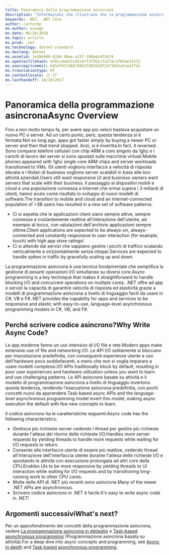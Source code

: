 ```yaml
---
title: Panoramica della programmazione asincrona
description: "Informazioni che illustrano che la programmazione asincrona è una tecnica fondamentale che semplifica la gestione di pesanti operazioni I/O simultanee su diversi core."
keywords: .NET, .NET Core
author: cartermp
ms.author: wiwagn
ms.date: 06/20/2016
ms.topic: article
ms.prod: .net
ms.technology: dotnet-standard
ms.devlang: dotnet
ms.assetid: 1e38e9d9-8284-46ee-a15f-199adc4f26f4
ms.openlocfilehash: bf0cc4ed21c92a57f3f5b2cfa27ac1f054e15172
ms.sourcegitcommit: bd1ef61f4bb794b25383d3d72e71041a5ced172e
ms.translationtype: HT
ms.contentlocale: it-IT
ms.lasthandoff: 10/18/2017
---
```

# <a name="async-overview"></a><span data-ttu-id="467d0-104">Panoramica della programmazione asincrona</span><span class="sxs-lookup"><span data-stu-id="467d0-104">Async Overview</span></span>

<span data-ttu-id="467d0-105">Fino a non molto tempo fa, per avere app più veloci bastava acquistare un nuovo PC o server. Ad un certo punto, però, questa tendenza si è fermata.</span><span class="sxs-lookup"><span data-stu-id="467d0-105">Not so long ago, apps got faster simply by buying a newer PC or server and then that trend stopped.</span></span> <span data-ttu-id="467d0-106">Anzi, si è invertita.</span><span class="sxs-lookup"><span data-stu-id="467d0-106">In fact, it reversed.</span></span> <span data-ttu-id="467d0-107">Sono comparsi telefoni cellulari con chip ARM a core singolo da 1ghz e i carichi di lavoro dei server si sono spostati sulle macchine virtuali.</span><span class="sxs-lookup"><span data-stu-id="467d0-107">Mobile phones appeared with 1ghz single core ARM chips and server workloads transitioned to VMs.</span></span> <span data-ttu-id="467d0-108">Gli utenti vogliono interfacce a velocità di risposta elevata e i titolari di business vogliono server scalabili in base alle loro attività aziendali.</span><span class="sxs-lookup"><span data-stu-id="467d0-108">Users still want responsive UI and business owners want servers that scale with their business.</span></span> <span data-ttu-id="467d0-109">Il passaggio ai dispositivi mobili e cloud e una popolazione connessa a Internet che ormai supera i 3 miliardi di utenti, hanno avuto come risultato lo sviluppo di nuovi modelli di software.</span><span class="sxs-lookup"><span data-stu-id="467d0-109">The transition to mobile and cloud and an internet-connected population of >3B users has resulted in a new set of software patterns.</span></span> 

* <span data-ttu-id="467d0-110">Ci si aspetta che le applicazioni client siano sempre attive, sempre connesse e costantemente reattive all'interazione dell'utente, ad esempio al tocco, con valutazioni dell'archivio applicazioni sempre ottime.</span><span class="sxs-lookup"><span data-stu-id="467d0-110">Client applications are expected to be always-on, always-connected and constantly responsive to user interaction (for example, touch) with high app store ratings!</span></span>
* <span data-ttu-id="467d0-111">Ci si attende dai servizi che sappiano gestire i picchi di traffico scalando verticalmente e orizzontalmente senza intoppi.</span><span class="sxs-lookup"><span data-stu-id="467d0-111">Services are expected to handle spikes in traffic by gracefully scaling up and down.</span></span> 

<span data-ttu-id="467d0-112">La programmazione asincrona è una tecnica fondamentale che semplifica la gestione di pesanti operazioni I/O simultanee su diversi core.</span><span class="sxs-lookup"><span data-stu-id="467d0-112">Async programming is a key technique that makes it straightforward to handle blocking I/O and concurrent operations on multiple cores.</span></span> <span data-ttu-id="467d0-113">.NET offre ad app e servizi la capacità di garantire velocità di risposta ed elasticità grazie a modelli di programmazione asincrona a livello di linguaggio facili da usare in C#, VB e F#.</span><span class="sxs-lookup"><span data-stu-id="467d0-113">.NET provides the capability for apps and services to be responsive and elastic with easy-to-use, language-level asynchronous programming models in C#, VB, and F#.</span></span>

## <a name="why-write-async-code"></a><span data-ttu-id="467d0-114">Perché scrivere codice asincrono?</span><span class="sxs-lookup"><span data-stu-id="467d0-114">Why Write Async Code?</span></span>

<span data-ttu-id="467d0-115">Le app moderne fanno un uso intensivo di I/O file e rete.</span><span class="sxs-lookup"><span data-stu-id="467d0-115">Modern apps make extensive use of file and networking I/O.</span></span> <span data-ttu-id="467d0-116">Le API I/O solitamente si bloccano per impostazione predefinita, con conseguenti esperienze utente e uso dell'hardware poco soddisfacenti, a meno che non si voglia imparare a usare modelli complessi.</span><span class="sxs-lookup"><span data-stu-id="467d0-116">I/O APIs traditionally block by default, resulting in poor user experiences and hardware utilization unless you want to learn and use challenging patterns.</span></span> <span data-ttu-id="467d0-117">Le API asincrone basate su attività e il modello di programmazione asincrona a livello di linguaggio invertono questa tendenza, rendendo l'esecuzione asincrona predefinita, con pochi concetti nuovi da apprendere.</span><span class="sxs-lookup"><span data-stu-id="467d0-117">Task-based async APIs and the language-level asynchronous programming model invert this model, making async execution the default with few new concepts to learn.</span></span>

<span data-ttu-id="467d0-118">Il codice asincrono ha le caratteristiche seguenti:</span><span class="sxs-lookup"><span data-stu-id="467d0-118">Async code has the following characteristics:</span></span>

* <span data-ttu-id="467d0-119">Gestisce più richieste server cedendo i thread per gestire più richieste durante l'attesa del ritorno delle richieste I/O.</span><span class="sxs-lookup"><span data-stu-id="467d0-119">Handles more server requests by yielding threads to handle more requests while waiting for I/O requests to return.</span></span>
* <span data-ttu-id="467d0-120">Consente alle interfacce utente di essere più reattive, cedendo thread all'interazione dell'interfaccia utente durante l'attesa delle richieste I/O e spostando le attività con esecuzione prolungata ad altri core della CPU.</span><span class="sxs-lookup"><span data-stu-id="467d0-120">Enables UIs to be more responsive by yielding threads to UI interaction while waiting for I/O requests and by transitioning long-running work to other CPU cores.</span></span>
* <span data-ttu-id="467d0-121">Molte delle API di .NET più recenti sono asincrone.</span><span class="sxs-lookup"><span data-stu-id="467d0-121">Many of the newer .NET APIs are asynchronous.</span></span>
* <span data-ttu-id="467d0-122">Scrivere codice asincrono in .NET è facile.</span><span class="sxs-lookup"><span data-stu-id="467d0-122">It's easy to write async code in .NET!</span></span>

## <a name="whats-next"></a><span data-ttu-id="467d0-123">Argomenti successivi</span><span class="sxs-lookup"><span data-stu-id="467d0-123">What's next?</span></span>

<span data-ttu-id="467d0-124">Per un approfondimento dei concetti della programmazione asincrona, vedere [La programmazione asincrona in dettaglio](async-in-depth.md) e [Task-based asynchronous programming](~/docs/standard/parallel-programming/task-based-asynchronous-programming.md) (Programmazione asincrona basata su attività).</span><span class="sxs-lookup"><span data-stu-id="467d0-124">For a deep dive into async concepts and programming, see [Async in depth](async-in-depth.md) and [Task-based asynchronous programming](~/docs/standard/parallel-programming/task-based-asynchronous-programming.md).</span></span>
